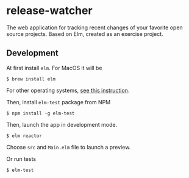 # release-watcher

The web application for tracking recent changes of your favorite open source projects.
Based on Elm, created as an exercise project. 

## Development

At first install `elm`. For MacOS it will be

```
$ brew install elm
```

For other operating systems, [see this instruction](https://guide.elm-lang.org/install/elm.html).

Then, install `elm-test` package from NPM

```
$ npm install -g elm-test
```

Then, launch the app in development mode.

```
$ elm reactor
```


Choose `src` and `Main.elm` file to launch a preview.

Or run tests

```
$ elm-test
```
